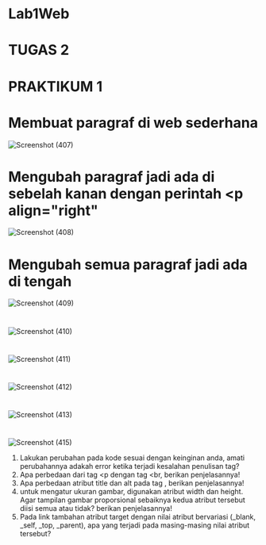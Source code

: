# Lab1Web
# TUGAS 2
# PRAKTIKUM 1
# Membuat paragraf di web sederhana
![Screenshot (407)](https://github.com/user-attachments/assets/1d408bc1-7c74-497c-95a1-12a7602e0942)
#  Mengubah paragraf jadi ada di sebelah kanan dengan perintah <p align="right"
 ![Screenshot (408)](https://github.com/user-attachments/assets/6717326b-e00b-41d8-bc11-2c17ac009211)
#  Mengubah semua paragraf jadi ada di tengah 
![Screenshot (409)](https://github.com/user-attachments/assets/4325a1a1-55d5-461b-af7b-22553ee57701)
#
![Screenshot (410)](https://github.com/user-attachments/assets/9965cd7f-b501-4106-af4d-eff9494683ba)
#
![Screenshot (411)](https://github.com/user-attachments/assets/7aa8fcbd-cf3f-4856-bd39-027d6021f110)
#
![Screenshot (412)](https://github.com/user-attachments/assets/450a07e3-7b6b-4bd8-b00f-20fb40520922)
#
![Screenshot (413)](https://github.com/user-attachments/assets/c55a70ce-6df6-4737-91f2-f2277007beb8)
#
![Screenshot (415)](https://github.com/user-attachments/assets/da72f95b-699a-44d4-84b6-c1dbdab5d1b3)


1. Lakukan perubahan pada kode sesuai dengan keinginan anda, amati perubahannya adakah error ketika terjadi kesalahan penulisan tag?
2. Apa perbedaan dari tag <p dengan tag <br, berikan penjelasannya!
3. Apa perbedaan atribut title dan alt pada tag <img>, berikan penjelasannya!
4. untuk mengatur ukuran gambar, digunakan atribut width dan height. Agar tampilan gambar proporsional sebaiknya kedua atribut tersebut diisi semua atau tidak? berikan penjelasannya!
5. Pada link tambahan atribut target dengan nilai atribut bervariasi (_blank, _self, _top, _parent), apa yang terjadi pada masing-masing nilai atribut tersebut?





